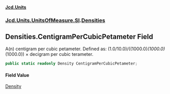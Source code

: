 #### [Jcd.Units](index.md 'index')
### [Jcd.Units.UnitsOfMeasure.SI](Jcd.Units.UnitsOfMeasure.SI.md 'Jcd.Units.UnitsOfMeasure.SI').[Densities](Densities.md 'Jcd.Units.UnitsOfMeasure.SI.Densities')

## Densities.CentigramPerCubicPetameter Field

A(n) centigram per cubic petameter. Defined as: (1.0/10.0)/((1000.0)*(1000.0)*(1000.0)) × decigram per cubic terameter.

```csharp
public static readonly Density CentigramPerCubicPetameter;
```

#### Field Value
[Density](Density.md 'Jcd.Units.UnitTypes.Density')